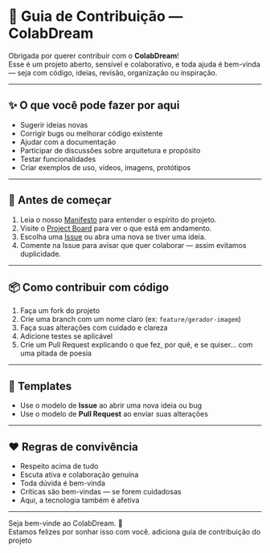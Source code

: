 # 🤝 Guia de Contribuição — ColabDream

Obrigada por querer contribuir com o **ColabDream**!  
Esse é um projeto aberto, sensível e colaborativo, e toda ajuda é bem-vinda — seja com código, ideias, revisão, organização ou inspiração.

---

## ✨ O que você pode fazer por aqui

- Sugerir ideias novas
- Corrigir bugs ou melhorar código existente
- Ajudar com a documentação
- Participar de discussões sobre arquitetura e propósito
- Testar funcionalidades
- Criar exemplos de uso, vídeos, imagens, protótipos

---

## 📌 Antes de começar

1. Leia o nosso [Manifesto](docs/manifesto.md) para entender o espírito do projeto.
2. Visite o [Project Board](https://github.com/raquelavoz01/ColabDream/projects) para ver o que está em andamento.
3. Escolha uma [Issue](https://github.com/raquelavoz01/ColabDream/issues) ou abra uma nova se tiver uma ideia.
4. Comente na Issue para avisar que quer colaborar — assim evitamos duplicidade.

---

## 📦 Como contribuir com código

1. Faça um fork do projeto
2. Crie uma branch com um nome claro (ex: `feature/gerador-imagem`)
3. Faça suas alterações com cuidado e clareza
4. Adicione testes se aplicável
5. Crie um Pull Request explicando o que fez, por quê, e se quiser... com uma pitada de poesia

---

## 🧾 Templates

- Use o modelo de **Issue** ao abrir uma nova ideia ou bug
- Use o modelo de **Pull Request** ao enviar suas alterações

---

## ❤️ Regras de convivência

- Respeito acima de tudo  
- Escuta ativa e colaboração genuína  
- Toda dúvida é bem-vinda  
- Críticas são bem-vindas — se forem cuidadosas  
- Aqui, a tecnologia também é afetiva

---

Seja bem-vinde ao ColabDream. 🌱  
Estamos felizes por sonhar isso com você.
adiciona guia de contribuição do projeto
